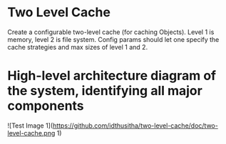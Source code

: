 # Two Level Cache

Create a configurable two-level cache (for caching Objects).  Level 1 is memory, level 2 is file system.  Config params should let one specify the cache strategies and max sizes of level 1 and 2.


# High-level architecture diagram of the system, identifying all major components

![Test Image 1](https://github.com/idthusitha/two-level-cache/doc/two-level-cache.png 1)
